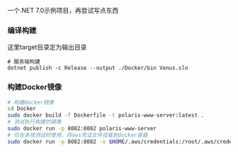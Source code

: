 一个.NET 7.0示例项目，再尝试写点东西

### 编译构建

这里target目录定为输出目录

```shell
# 服务端构建
dotnet publish -c Release --output ./Docker/bin Venus.sln
```

### 构建Docker镜像

```bash
# 构建docker镜像
cd Docker
sudo docker build -f Dockerfile -t polaris-www-server:latest .
# 测试执行构建的镜像
sudo docker run -p 8082:8082 polaris-www-server
# 仅在本地测试时使用，将aws凭证文件挂载到docker容器
sudo docker run -p 8082:8082 -v $HOME/.aws/credentials:/root/.aws/credentials:ro polaris-www-server
```
